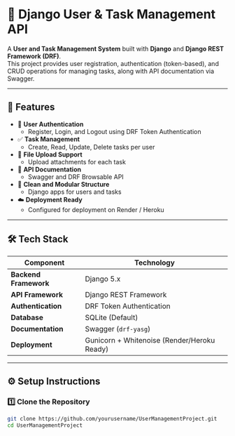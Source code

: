 # 🧩 Django User & Task Management API

A **User and Task Management System** built with **Django** and **Django REST Framework (DRF)**.  
This project provides user registration, authentication (token-based), and CRUD operations for managing tasks, along with API documentation via Swagger.

---

## 🚀 Features

- 🔐 **User Authentication**
  - Register, Login, and Logout using DRF Token Authentication
- ✅ **Task Management**
  - Create, Read, Update, Delete tasks per user
- 📎 **File Upload Support**
  - Upload attachments for each task
- 📘 **API Documentation**
  - Swagger and DRF Browsable API
- 🧱 **Clean and Modular Structure**
  - Django apps for users and tasks
- ☁️ **Deployment Ready**
  - Configured for deployment on Render / Heroku

---

## 🛠️ Tech Stack

| Component | Technology |
|------------|-------------|
| **Backend Framework** | Django 5.x |
| **API Framework** | Django REST Framework |
| **Authentication** | DRF Token Authentication |
| **Database** | SQLite (Default) |
| **Documentation** | Swagger (`drf-yasg`) |
| **Deployment** | Gunicorn + Whitenoise (Render/Heroku Ready) |

---

## ⚙️ Setup Instructions

### 1️⃣ Clone the Repository
```bash
git clone https://github.com/yourusername/UserManagementProject.git
cd UserManagementProject
